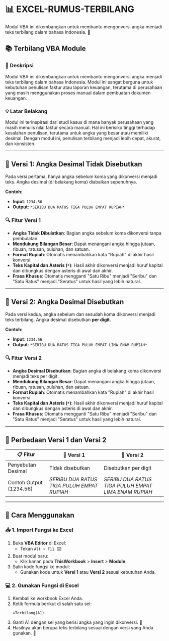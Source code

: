 # 📊 EXCEL-RUMUS-TERBILANG

Modul VBA ini dikembangkan untuk membantu mengonversi angka menjadi teks terbilang dalam bahasa Indonesia. 🚀

## 📚 Terbilang VBA Module

### 📝 Deskripsi  
Modul VBA ini dikembangkan untuk membantu mengonversi angka menjadi teks terbilang dalam bahasa Indonesia. Modul ini sangat berguna untuk kebutuhan penulisan faktur atau laporan keuangan, terutama di perusahaan yang masih menggunakan proses manual dalam pembuatan dokumen keuangan.

### 💡 Latar Belakang  
Modul ini terinspirasi dari studi kasus di mana banyak perusahaan yang masih menulis nilai faktur secara manual. Hal ini berisiko tinggi terhadap kesalahan penulisan, terutama untuk angka yang besar atau memiliki desimal. Dengan modul ini, penulisan terbilang menjadi lebih cepat, akurat, dan konsisten.

---

## 🥇 Versi 1: Angka Desimal Tidak Disebutkan  
Pada versi pertama, hanya angka sebelum koma yang dikonversi menjadi teks. Angka desimal (di belakang koma) diabaikan sepenuhnya.

**Contoh:**  
- **Input**: `1234.56`  
- **Output**: `*SERIBU DUA RATUS TIGA PULUH EMPAT RUPIAH*`

### 🔍 Fitur Versi 1  
- **Angka Tidak Dibulatkan**: Bagian angka sebelum koma dikonversi tanpa pembulatan.  
- **Mendukung Bilangan Besar**: Dapat menangani angka hingga jutaan, ribuan, ratusan, puluhan, dan satuan.  
- **Format Rupiah**: Otomatis menambahkan kata "Rupiah" di akhir hasil konversi.  
- **Teks Kapital dan Asteris (`*`)**: Hasil akhir dikonversi menjadi huruf kapital dan dibungkus dengan asteris di awal dan akhir.  
- **Frasa Khusus**: Otomatis mengganti "Satu Ribu" menjadi "Seribu" dan "Satu Ratus" menjadi "Seratus" untuk hasil yang lebih natural.  

---

## 🥈 Versi 2: Angka Desimal Disebutkan  
Pada versi kedua, angka sebelum dan sesudah koma dikonversi menjadi teks terbilang. Angka desimal disebutkan **per digit**.

**Contoh:**  
- **Input**: `1234.56`  
- **Output**: `*SERIBU DUA RATUS TIGA PULUH EMPAT LIMA ENAM RUPIAH*`

### 🔍 Fitur Versi 2  
- **Angka Desimal Disebutkan**: Bagian angka di belakang koma dikonversi menjadi teks per digit.  
- **Mendukung Bilangan Besar**: Dapat menangani angka hingga jutaan, ribuan, ratusan, puluhan, dan satuan.  
- **Format Rupiah**: Otomatis menambahkan kata "Rupiah" di akhir hasil konversi.  
- **Teks Kapital dan Asteris (`*`)**: Hasil akhir dikonversi menjadi huruf kapital dan dibungkus dengan asteris di awal dan akhir.  
- **Frasa Khusus**: Otomatis mengganti "Satu Ribu" menjadi "Seribu" dan "Satu Ratus" menjadi "Seratus" untuk hasil yang lebih natural.  

---

## 🔄 Perbedaan Versi 1 dan Versi 2  

| 📋 Fitur                     | 🥇 Versi 1                        | 🥈 Versi 2                            |  
|---------------------------|---------------------------------|-------------------------------------|  
| Penyebutan Desimal        | Tidak disebutkan               | Disebutkan per digit               |  
| Contoh Output (1234.56)   | *SERIBU DUA RATUS TIGA PULUH EMPAT RUPIAH* | *SERIBU DUA RATUS TIGA PULUH EMPAT LIMA ENAM RUPIAH* |  

---

## 🚀 Cara Menggunakan  

### 📥 1. Import Fungsi ke Excel  
1. Buka **VBA Editor** di Excel:  
   - Tekan `Alt + F11`. ⌨️  
2. Buat modul baru:  
   - Klik kanan pada **ThisWorkbook** > **Insert** > **Module**.  
3. Salin kode fungsi ke modul:  
   - Gunakan kode untuk **Versi 1** atau **Versi 2** sesuai kebutuhan Anda.  

### 💻 2. Gunakan Fungsi di Excel  
1. Kembali ke workbook Excel Anda.  
2. Ketik formula berikut di salah satu sel:  
   ```excel
   =Terbilang(A1)
3. Ganti A1 dengan sel yang berisi angka yang ingin dikonversi. 🔢
4. Hasilnya akan berupa teks terbilang sesuai dengan versi yang Anda gunakan. 📝
